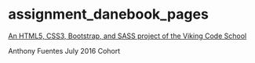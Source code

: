 # assignment_danebook_pages

[An HTML5, CSS3, Bootstrap, and SASS project of the Viking Code School](http://www.vikingcodeschool.com)

Anthony Fuentes July 2016 Cohort

